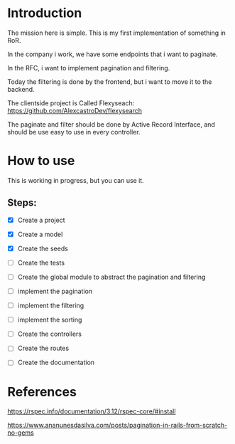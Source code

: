 # Introduction

The mission here is simple. This is my first implementation of something in RoR.

In the company i work, we have some endpoints that i want to paginate.

In the RFC, i want to implement pagination and filtering.

Today the filtering is done by the frontend, but i want to move it to the backend.

The clientside project is Called Flexyseach: https://github.com/AlexcastroDev/flexysearch

The paginate and filter should be done by Active Record Interface, and should be use easy to use in every controller.

# How to use

This is working in progress, but you can use it.

## Steps: 

- [x] Create a project
- [x] Create a model
- [x] Create the seeds
- [ ] Create the tests
- [ ] Create the global module to abstract the pagination and filtering
- [ ] implement the pagination
- [ ] implement the filtering
- [ ] implement the sorting
- [ ] Create the controllers
- [ ] Create the routes
- [ ] Create the documentation


# References

https://rspec.info/documentation/3.12/rspec-core/#install

https://www.ananunesdasilva.com/posts/pagination-in-rails-from-scratch-no-gems